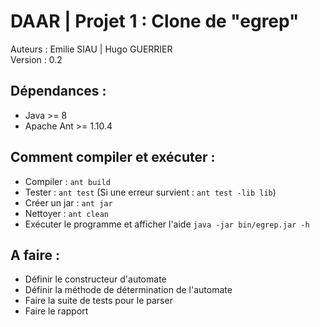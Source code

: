 # DAAR | Projet 1 : Clone de "egrep"

Auteurs : Emilie SIAU | Hugo GUERRIER\
Version : 0.2

## Dépendances :

* Java >= 8
* Apache Ant >= 1.10.4

## Comment compiler et exécuter :

* Compiler : `ant build`
* Tester : `ant test` (Si une erreur survient : `ant test -lib lib`)
* Créer un jar : `ant jar`
* Nettoyer : `ant clean`
* Exécuter le programme et afficher l'aide `java -jar bin/egrep.jar -h`

## A faire :

* Définir le constructeur d'automate
* Définir la méthode de détermination de l'automate
* Faire la suite de tests pour le parser
* Faire le rapport